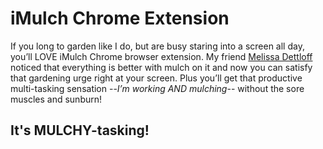 # iMulch Chrome Extension

If you long to garden like I do, but are busy staring into a screen all day, you’ll LOVE iMulch Chrome browser extension. My friend [Melissa Dettloff](http://www.melissadettloff.com/) noticed that everything is better with mulch on it and now you can satisfy that gardening urge right at your screen. Plus you’ll get that productive multi-tasking sensation --*I’m working AND mulching*-- without the sore muscles and sunburn!

## It's MULCHY-tasking!  
